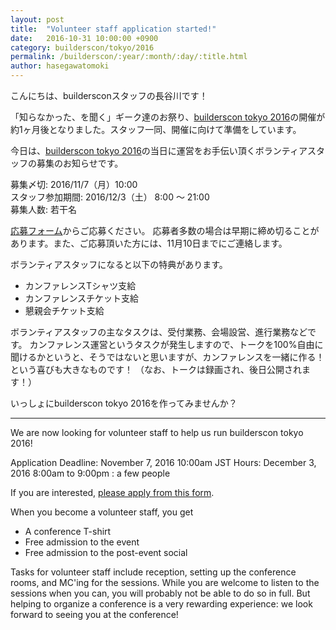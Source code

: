 ```yaml
---
layout: post
title:  "Volunteer staff application started!"
date:   2016-10-31 10:00:00 +0900
category: builderscon/tokyo/2016
permalink: /builderscon/:year/:month/:day/:title.html
author: hasegawatomoki
---
```


こんにちは、buildersconスタッフの長谷川です！

「知らなかった、を聞く」ギーク達のお祭り、[builderscon tokyo 2016](https://builderscon.io/builderscon/tokyo/2016)の開催が約1ヶ月後となりました。スタッフ一同、開催に向けて準備をしています。

今日は、[builderscon tokyo 2016](https://builderscon.io/builderscon/tokyo/2016)の当日に運営をお手伝い頂くボランティアスタッフの募集のお知らせです。

募集〆切: 2016/11/7（月）10:00  
スタッフ参加期間: 2016/12/3（土） 8:00 ～ 21:00  
募集人数: 若干名  

[応募フォーム](https://docs.google.com/forms/d/16SEyi_smAggBha7zodUci4OmRtPJ8Yz9Br-_8SB61yY/closedform)からご応募ください。
応募者多数の場合は早期に締め切ることがあります。また、ご応募頂いた方には、11月10日までにご連絡します。

ボランティアスタッフになると以下の特典があります。

* カンファレンスTシャツ支給
* カンファレンスチケット支給
* 懇親会チケット支給

ボランティアスタッフの主なタスクは、受付業務、会場設営、進行業務などです。
カンファレンス運営というタスクが発生しますので、トークを100%自由に聞けるかというと、そうではないと思いますが、カンファレンスを一緒に作る！という喜びも大きなものです！
（なお、トークは録画され、後日公開されます！）

いっしょにbuilderscon tokyo 2016を作ってみませんか？

---

We are now looking for volunteer staff to help us run builderscon tokyo 2016!

Application Deadline: November 7, 2016  10:00am JST
Hours: December 3, 2016  8:00am to 9:00pm
: a few people

If you are interested, [please apply from this form](https://docs.google.com/forms/d/16SEyi_smAggBha7zodUci4OmRtPJ8Yz9Br-_8SB61yY/closedform).

When you become a volunteer staff, you get

* A conference T-shirt
* Free admission to the event
* Free admission to the post-event social

Tasks for volunteer staff include reception, setting up the conference rooms, and MC'ing for the sessions. While you are welcome to listen to the sessions when you can, you will probably not be able to do so in full. But helping to organize a conference is a very rewarding experience: we look forward to seeing you at the conference!

